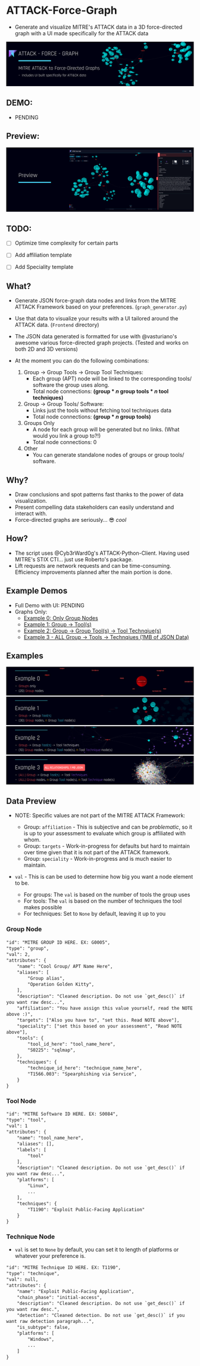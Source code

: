 
# ATTACK-Force-Graph
- Generate and visualize MITRE's ATTACK data in a 3D force-directed graph with a UI made specifically for the ATTACK data

![Showcase Header](/images/showcase_header.png)

## DEMO:
- PENDING

## Preview:
![Preview](/images/preview_header.png)


## TODO:
- [ ] Optimize time complexity for certain parts
- [ ] Add affiliation template
- [ ] Add Speciality template


## What?
- Generate JSON force-graph data nodes and links from the MITRE ATTACK Framework based on your preferences. (`graph_generator.py`)
- Use that data to visualize your results with a UI tailored around the ATTACK data. (`Frontend` directory)

- The JSON data generated is formatted for use with @vasturiano's awesome various force-directed graph projects. (Tested and works on both 2D and 3D versions)
- At the moment you can do the following combinations:
    1. Group -> Group Tools -> Group Tool Techniques:
        - Each group (APT) node will be linked to the corresponding tools/ software the group uses along.
        - Total node connections: **(group * *n* group tools * *n* tool techniques)**
    2. Group -> Group Tools/ Software:
        - Links just the tools without fetching tool techniques data
        - Total node connections: **(group * *n* group tools)**
    3. Groups Only
        - A node for each group will be generated but no links. (What would you link a group to?!)
        - Total node connections: 0 
    4. Other
        - You can generate standalone nodes of groups or group tools/ software.

## Why?
- Draw conclusions and spot patterns fast thanks to the power of data visualization. 
- Present compelling data stakeholders can easily understand and interact with. 
- Force-directed graphs are seriously... :sunglasses: *cool*  

## How?
- The script uses @Cyb3rWard0g's ATTACK-Python-Client. Having used MITRE's STIX CTI... just use Roberto's package. 
- Lift requests are network requests and can be time-consuming. Efficiency improvements planned after the main portion is done. 

## Example Demos
- Full Demo with UI: PENDING
- Graphs Only:
    - [Example 0: Only Group Nodes](https://osv22.github.io/ATTACK-Force-Graph/show-example/example0/group30.html)
    - [Example 1: Group -> Tool(s)](https://osv22.github.io/ATTACK-Force-Graph/show-example/example1/group30-tools.html)
    - [Example 2: Group -> Group Tool(s) -> Tool Technqiue(s)](https://osv22.github.io/ATTACK-Force-Graph/show-example/example2/group10-tool-teq.html)
    - [Example 3 - ALL Group -> Tools -> Technqiues (1MB of JSON Data)](https://osv22.github.io/ATTACK-Force-Graph/show-example/example3/all-group-tool-teqs.html)

## Examples
![Example0 Header](/images/ex0_header.png)
![Example1 Header](/images/ex1_header.png)
![Example1 Header](/images/ex2_header.png)
![Example1 Header](/images/ex3_header.png)

## Data Preview
- NOTE: Specific values are not part of the MITRE ATTACK Framework:
    - Group: `affiliation` - This is subjective and can be *problematic*, so it is up to your assessment to evaluate which group is affiliated with whom. 
    - Group: `targets` - Work-in-progress for defaults but hard to maintain over time given that it is not part of the ATTACK framework.
    - Group: `speciality` - Work-in-progress and is much easier to maintain.


- `val` - This is can be used to determine how big you want a node element to be.
    - For groups: The `val` is based on the number of tools the group uses
    - For tools: The `val` is based on the number of techniques the tool makes possible
    - For techniques: Set to `None` by default, leaving it up to you

### Group Node
```
"id": "MITRE GROUP ID HERE. EX: G0005",
"type": "group",
"val": 2,
"attributes": {
    "name": "Cool Group/ APT Name Here",
    "aliases": [
        "Group alias",
        "Operation Golden Kitty",
    ],
    "description": "Cleaned description. Do not use `get_desc()` if you want raw desc...",
    "affiliation": "You have assign this value yourself, read the NOTE above :)", 
    "targets": ["Also you have to", "set this. Read NOTE above"],
    "speciality": ["set this based on your assessment", "Read NOTE above"],
    "tools": {
        "tool_id_here": "tool_name_here",
        "S0225": "sqlmap",
    },
    "techniques": {
        "technique_id_here": "technique_name_here",
        "T1566.003": "Spearphishing via Service",
    }
}
```
### Tool Node
```
"id": "MITRE Software ID HERE. EX: S0084",
"type": "tool",
"val": 1
"attributes": {
    "name": "tool_name_here",
    "aliases": [],
    "labels": [
        "tool"
    ],
    "description": "Cleaned description. Do not use `get_desc()` if you want raw desc...",
    "platforms": [
        "Linux",
        ...
    ],
    "techniques": {
        "T1190": "Exploit Public-Facing Application"
    }
}
```

### Technique Node
- `val` is set to `None` by default, you can set it to length of platforms or whatever your preference is.
```
"id": "MITRE Technique ID HERE. EX: T1190",
"type": "technique",
"val": null,
"attributes": {
    "name": "Exploit Public-Facing Application",
    "chain_phase": "initial-access",
    "description": "Cleaned description. Do not use `get_desc()` if you want raw desc.",
    "detection": "Cleaned detection. Do not use `get_desc()` if you want raw detection paragraph...",
    "is_subtype": false,
    "platforms": [
        "Windows",
        ...
    ]
}
```